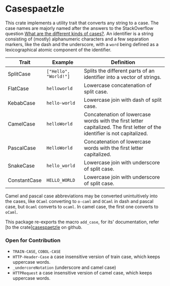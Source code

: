 # Casespaetzle

This crate implements a utility trait that converts any string to a case. The case names are majorly named after the answers to the StackOverflow question [What are the different kinds of cases?](https://stackoverflow.com/questions/17326185/what-are-the-different-kinds-of-cases). An identifier is a string consisting of (mostly) alphanumeric characters and a few separation markers, like the dash and the underscore, with a `word` being defined as a lexicographical atomic component of the identifier.

| Trait | Example | Definition
|-|-|-|
| SplitCase | `["Hello", "World!"]` | Splits the different parts of an identifier into a vector of strings.
| FlatCase | `helloworld` | Lowercase concatenation of split case.
| KebabCase | `hello-world` | Lowercase join with dash of split case.
| CamelCase | `helloWorld` | Concatenation of lowercase words with the first letter capitalized. The first letter of the identifier is not capitalized.
| PascalCase | `HelloWorld` | Concatenation of lowercase words with the first letter capitalized.
| SnakeCase | `hello_world` | Lowercase join with underscore of split case.
| ConstantCase | `HELLO_WORLD` | Lowercase join with underscore of split case.

Camel and pascal case abbreviations may be converted unintuitively into the cases, like `OCaml` converting to `o-caml` and `OCaml` in dash and pascal case, but `Ocaml` converts to `ocaml`. In camel case, the first one converts to `oCaml`.

This package re-exports the macro `add_case`, for its' documentation, refer [to the crate][casespaetzle](https://github.com/Anatoly03/casespaetzle/tree/master/casespaetzle) on github.

### Open for Contribution

- `TRAIN-CASE`, `COBOL-CASE`
- `HTTP-Header-Case` a case insensitive version of train case, which keeps uppercase words.
- `_undercoreNotation` (underscore and camel case)
- `HTTPRequest` a case insensitive version of camel case, which keeps uppercase words.

